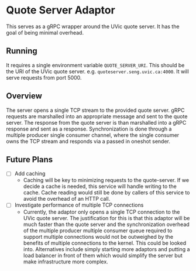 # Quote Server Adaptor

This serves as a gRPC wrapper around the UVic quote server. It has the goal of being minimal overhead.

## Running

It requires a single environment variable `QUOTE_SERVER_URI`. This should be the URI of the UVic quote server.
e.g. `quoteserver.seng.uvic.ca:4000`. It will serve requests from port 5000.

## Overview

The server opens a single TCP stream to the provided quote server. gRPC requests are marshalled into an appropriate
message and sent to the quote server. The response from the quote server is than marshalled into a gRPC response and
sent as a response. Synchronization is done through a multiple producer single consumer channel, where the single
consumer owns the TCP stream and responds via a passed in oneshot sender.

## Future Plans

- [ ] Add caching
    - Caching will be key to minimizing requests to the quote-server. If we decide a cache is needed, this service will
      handle writing to the cache. Cache reading would still be done by callers of this service to avoid the overhead of
      an HTTP call.
- [ ] Investigate performance of multiple TCP connections
    - Currently, the adaptor only opens a single TCP connection to the UVic quote server. The justification for this is
      that this adaptor will be much faster than the quote server and the synchronization overhead of the multiple
      producer multiple consumer queue required to support multiple connections would not be outweighed by the benefits
      of multiple connections to the kernel. This could be looked into. Alternatives include simply starting more
      adaptors and putting a load balancer in front of them which would simplify the server but make infrastructure more
      complex.
